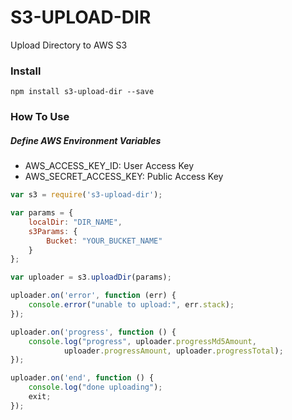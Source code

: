# S3-UPLOAD-DIR
Upload Directory to AWS S3

### Install

```ssh
npm install s3-upload-dir --save
```

### How To Use

##### Define AWS Environment Variables

- AWS_ACCESS_KEY_ID: User Access Key
- AWS_SECRET_ACCESS_KEY: Public Access Key


```javascript
var s3 = require('s3-upload-dir');

var params = {
    localDir: "DIR_NAME",
    s3Params: {
        Bucket: "YOUR_BUCKET_NAME"
    }
};

var uploader = s3.uploadDir(params);

uploader.on('error', function (err) {
    console.error("unable to upload:", err.stack);
});

uploader.on('progress', function () {
    console.log("progress", uploader.progressMd5Amount,
            uploader.progressAmount, uploader.progressTotal);
});

uploader.on('end', function () {
    console.log("done uploading");
    exit;
});

```
   